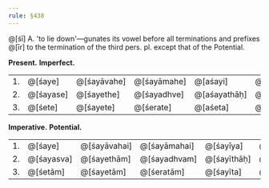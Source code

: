 ```yaml
---
rule: §438
---
```


@[śī] A. 'to lie down'—gunates its vowel before all terminations and prefixes @[īr] to the termination of the third pers. pl. except that of the Potential.

**Present.** **Imperfect.**

| | | | | | |
|---|---|---|---|---|---|
| 1. | @[śaye] | @[śayāvahe] | @[śayāmahe] | @[aśayi] | @[aśayāvahi] | @[aśayāmahi] |
| 2. | @[śayase] | @[śayethe] | @[śayadhve] | @[aśayathāḥ] | @[aśayāthām] | @[aśayadhvam] |
| 3. | @[śete] | @[śayete] | @[śerate] | @[aśeta] | @[aśayetām] | @[aśerata] |

**Imperative.** **Potential.**

| | | | | | |
|---|---|---|---|---|---|
| 1. | @[śaye] | @[śayāvahai] | @[śayāmahai] | @[śayīya] | @[śayīvahi] | @[śayīmahi] |
| 2. | @[śayasva] | @[śayethām] | @[śayadhvam] | @[śayīthāḥ] | @[śayīyāthām] | @[śayīdhvam] |
| 3. | @[śetām] | @[śayetām] | @[śeratām] | @[śayīta] | @[śayīyātām] | @[śayīran] |